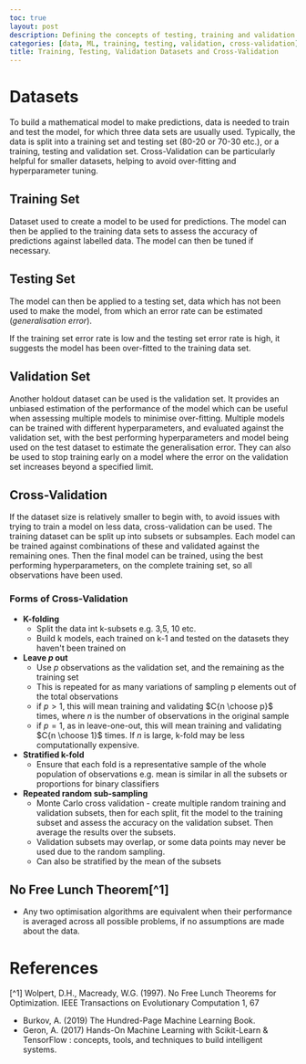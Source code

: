```yaml
---
toc: true
layout: post
description: Defining the concepts of testing, training and validation sets
categories: [data, ML, training, testing, validation, cross-validation]
title: Training, Testing, Validation Datasets and Cross-Validation
---
```


# Datasets

To build a mathematical model to make predictions, data is needed to train and test the model, for which three data sets are usually used. Typically, the data is split into a training set and testing set (80-20 or 70-30 etc.), or a training, testing and validation set. Cross-Validation can be particularly helpful for smaller datasets, helping to avoid over-fitting and hyperparameter tuning.

## Training Set

Dataset used to create a model to be used for predictions. The model can then be applied to the training data sets to assess the accuracy of predictions against labelled data. The model can then be tuned if necessary.

## Testing Set

The model can then be applied to a testing set, data which has not been used to make the model, from which an error rate can be estimated (_generalisation error_).

If the training set error rate is low and the testing set error rate is high, it suggests the model has been over-fitted to the training data set.

## Validation Set

Another holdout dataset can be used is the validation set. It provides an unbiased estimation of the performance of the model which can be useful when assessing multiple models to minimise over-fitting. Multiple models can be trained with different hyperparameters, and evaluated against the validation set, with the best performing hyperparameters and model being used on the test dataset to estimate the generalisation error. They can also be used to stop training early on a model where the error on the validation set increases beyond a specified limit.

## Cross-Validation

If the dataset size is relatively smaller to begin with, to avoid issues with trying to train a model on less data, cross-validation can be used. The training dataset can be split up into subsets or subsamples. Each model can be trained against combinations of these and validated against the remaining ones. Then the final model can be trained, using the best performing hyperparameters, on the complete training set, so all observations have been used.

### Forms of Cross-Validation

- **K-folding**
  - Split the data int k-subsets e.g. 3,5, 10 etc.
  - Build k models, each trained on k-1 and tested on the datasets they haven't been trained on
- **Leave $p$ out**
  - Use $p$ observations as the validation set, and the remaining as the training set
  - This is repeated for as many variations of sampling p elements out of the total observations
  - if $p>1$, this will mean training and validating $C{n \choose p}$ times, where $n$ is the number of observations in the original sample
  - if $p=1$, as in leave-one-out, this will mean training and validating $C{n \choose 1}$ times. If $n$ is large, k-fold may be less computationally expensive.
- **Stratified k-fold**
  - Ensure that each fold is a representative sample of the whole population of observations e.g. mean is similar in all the subsets or proportions for binary classifiers
- **Repeated random sub-sampling**
  - Monte Carlo cross validation - create multiple random training and validation subsets, then for each split, fit the model to the training subset and assess the accuracy on the validation subset. Then average the results over the subsets.
  - Validation subsets may overlap, or some data points may never be used due to the random sampling.
  - Can also be stratified by the mean of the subsets

## No Free Lunch Theorem[^1]

- Any two optimisation algorithms are equivalent when their performance is averaged across all possible problems, if no assumptions are made about the data.

# References

[^1] Wolpert, D.H., Macready, W.G. (1997). No Free Lunch Theorems for Optimization. IEEE Transactions on Evolutionary Computation 1, 67

- Burkov, A. (2019) The Hundred-Page Machine Learning Book.
- Geron, A. (2017) Hands-On Machine Learning with Scikit-Learn & TensorFlow : concepts, tools, and techniques to build intelligent systems.
